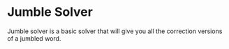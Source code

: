 # Jumble Solver

Jumble solver is a basic solver that will give you all the correction versions of a jumbled word.
